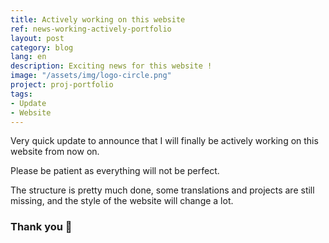 ```yaml
---
title: Actively working on this website
ref: news-working-actively-portfolio
layout: post
category: blog
lang: en
description: Exciting news for this website !
image: "/assets/img/logo-circle.png"
project: proj-portfolio
tags:
- Update
- Website
---
```


Very quick update to announce that I will finally be actively working on this website from now on.

Please be patient as everything will not be perfect.

The structure is pretty much done, some translations and projects are still missing, and the style of the website will change a lot.

### Thank you 👋
